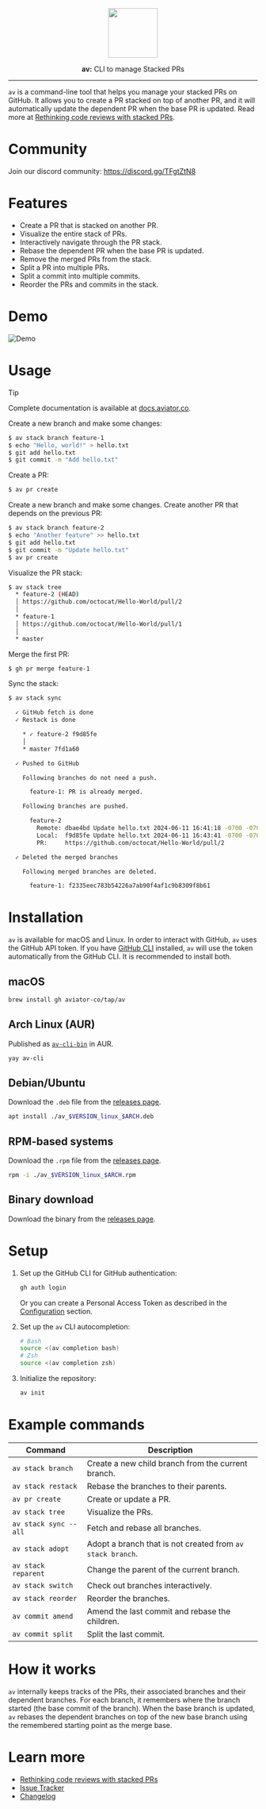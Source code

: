 <div align="center">
  <img src="resources/isotype-color.svg" width="100">
  <p><strong>av:</strong> CLI to manage Stacked PRs</p>
</div>

---

`av` is a command-line tool that helps you manage your stacked PRs on GitHub. It
allows you to create a PR stacked on top of another PR, and it will
automatically update the dependent PR when the base PR is updated. Read more at
[Rethinking code reviews with stacked
PRs](https://www.aviator.co/blog/rethinking-code-reviews-with-stacked-prs/).

# Community
Join our discord community: https://discord.gg/TFgtZtN8

# Features

- Create a PR that is stacked on another PR.
- Visualize the entire stack of PRs.
- Interactively navigate through the PR stack.
- Rebase the dependent PR when the base PR is updated.
- Remove the merged PRs from the stack.
- Split a PR into multiple PRs.
- Split a commit into multiple commits.
- Reorder the PRs and commits in the stack.

# Demo

![Demo](resources/demo.gif)

# Usage

> [!TIP]
> Complete documentation is available at [docs.aviator.co](https://docs.aviator.co/aviator-cli).

Create a new branch and make some changes:

```sh
$ av stack branch feature-1
$ echo "Hello, world!" > hello.txt
$ git add hello.txt
$ git commit -m "Add hello.txt"
```

Create a PR:

```sh
$ av pr create
```

Create a new branch and make some changes. Create another PR that depends on the
previous PR:

```sh
$ av stack branch feature-2
$ echo "Another feature" >> hello.txt
$ git add hello.txt
$ git commit -m "Update hello.txt"
$ av pr create
```

Visualize the PR stack:

```sh
$ av stack tree
  * feature-2 (HEAD)
  │ https://github.com/octocat/Hello-World/pull/2
  │
  * feature-1
  │ https://github.com/octocat/Hello-World/pull/1
  │
  * master
```

Merge the first PR:

```sh
$ gh pr merge feature-1
```

Sync the stack:

```sh
$ av stack sync

  ✓ GitHub fetch is done
  ✓ Restack is done

    * ✓ feature-2 f9d85fe
    │
    * master 7fd1a60

  ✓ Pushed to GitHub

    Following branches do not need a push.

      feature-1: PR is already merged.

    Following branches are pushed.

      feature-2
        Remote: dbae4bd Update hello.txt 2024-06-11 16:41:18 -0700 -0700 (2 minutes ago)
        Local:  f9d85fe Update hello.txt 2024-06-11 16:43:41 -0700 -0700 (7 seconds ago)
        PR:     https://github.com/octocat/Hello-World/pull/2

  ✓ Deleted the merged branches

    Following merged branches are deleted.

      feature-1: f2335eec783b54226a7ab90f4af1c9b8309f8b61

```

# Installation

`av` is available for macOS and Linux. In order to interact with GitHub, `av`
uses the GitHub API token. If you have [GitHub CLI](https://cli.github.com/)
installed, `av` will use the token automatically from the GitHub CLI. It is
recommended to install both.

## macOS

```sh
brew install gh aviator-co/tap/av
```

## Arch Linux (AUR)

Published as [`av-cli-bin`](https://aur.archlinux.org/packages/av-cli-bin) in
AUR.

```sh
yay av-cli
```

## Debian/Ubuntu

Download the `.deb` file from the [releases page](https://github.com/aviator-co/av/releases).

```sh
apt install ./av_$VERSION_linux_$ARCH.deb
```

## RPM-based systems

Download the `.rpm` file from the [releases page](https://github.com/aviator-co/av/releases).

```sh
rpm -i ./av_$VERSION_linux_$ARCH.rpm
```

## Binary download

Download the binary from the [releases page](https://github.com/aviator-co/av/releases).

# Setup

1. Set up the GitHub CLI for GitHub authentication:

   ```sh
   gh auth login
   ```

   Or you can create a Personal Access Token as described in the
   [Configuration](https://docs.aviator.co/aviator-cli/configuration#github-personal-access-token)
   section.

2. Set up the `av` CLI autocompletion:

   ```sh
   # Bash
   source <(av completion bash)
   # Zsh
   source <(av completion zsh)
   ```

3. Initialize the repository:

   ```sh
   av init
   ```

# Example commands

| Command               | Description                                                |
| --------------------- | ---------------------------------------------------------- |
| `av stack branch`     | Create a new child branch from the current branch.         |
| `av stack restack`    | Rebase the branches to their parents.                      |
| `av pr create`        | Create or update a PR.                                     |
| `av stack tree`       | Visualize the PRs.                                         |
| `av stack sync --all` | Fetch and rebase all branches.                             |
| `av stack adopt`      | Adopt a branch that is not created from `av stack branch`. |
| `av stack reparent`   | Change the parent of the current branch.                   |
| `av stack switch`     | Check out branches interactively.                          |
| `av stack reorder`    | Reorder the branches.                                      |
| `av commit amend`     | Amend the last commit and rebase the children.             |
| `av commit split`     | Split the last commit.                                     |

# How it works

`av` internally keeps tracks of the PRs, their associated branches and their dependent branches.
For each branch, it remembers where the branch started (the base commit of the branch). When
the base branch is updated, `av` rebases the dependent branches on top of the
new base branch using the remembered starting point as the merge base.

# Learn more

* [Rethinking code reviews with stacked PRs](https://www.aviator.co/blog/rethinking-code-reviews-with-stacked-prs/)
* [Issue Tracker](https://github.com/aviator-co/av/issues)
* [Changelog](https://github.com/aviator-co/av/releases)
